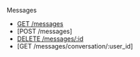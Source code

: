 Messages

* [GET /messages](/Evanta/EvantaAccessAPI/wiki/GET-&%2347;messages)
* [POST /messages]
* [DELETE /messages/:id](/Evanta/EvantaAccessAPI/wiki/POST-&%2347;messages)
* [GET /messages/conversation/:user_id]